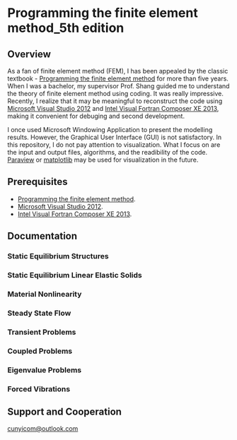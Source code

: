 # Programming the finite element method_5th edition  
## Overview  
As a fan of finite element method (FEM), I has been appealed by the classic textbook - [Programming the finite element method](https://www.amazon.com/Programming-Finite-Element-Method-Smith/dp/1119973341) for more than five years. When I was a bachelor, my supervisor Prof. Shang guided me to understand the theory of finite element method using coding. It was really impressive. Recently, I realize that it may be meaningful to reconstruct the code using [Microsoft Visual Studio 2012](https://visualstudio.microsoft.com/zh-hans/vs/older-downloads/?rr=https%3A%2F%2Fwww.google.com%2F) and [Intel Visual Fortran Composer XE 2013](https://software.intel.com/en-us/forums/intel-software-development-products-download-registration-licensing), making it convenient for debuging and second development.  

I once used Microsoft Windowing Application to present the modelling results. However, the Graphical User Interface (GUI) is not satisfactory. In this repository, I do not pay attention to visualization. What I focus on are the input and output files,  algorithms, and the readibility of the code. [Paraview](https://www.paraview.org/) or [matplotlib](https://matplotlib.org/) may be used for visualization in the future.  

## Prerequisites  
* [Programming the finite element method](https://www.amazon.com/Programming-Finite-Element-Method-Smith/dp/1119973341).
* [Microsoft Visual Studio 2012](https://visualstudio.microsoft.com/zh-hans/vs/older-downloads/?rr=https%3A%2F%2Fwww.google.com%2F).
* [Intel Visual Fortran Composer XE 2013](https://software.intel.com/en-us/forums/intel-software-development-products-download-registration-licensing).

## Documentation  
### Static Equilibrium Structures  
### Static Equilibrium Linear Elastic Solids  
### Material Nonlinearity  
### Steady State Flow  
### Transient Problems  
### Coupled Problems  
### Eigenvalue Problems  
### Forced Vibrations  

## Support and Cooperation 
cunyicom@outlook.com